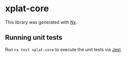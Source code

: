 # xplat-core

This library was generated with [Nx](https://nx.dev).

## Running unit tests

Run `nx test xplat-core` to execute the unit tests via [Jest](https://jestjs.io).
